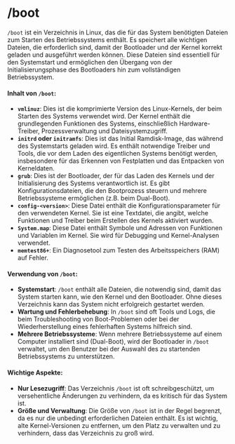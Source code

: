 # /boot

`/boot` ist ein Verzeichnis in Linux, das die für das System benötigten Dateien zum Starten des Betriebssystems enthält. Es speichert alle wichtigen Dateien, die erforderlich sind, damit der Bootloader und der Kernel korrekt geladen und ausgeführt werden können. Diese Dateien sind essentiell für den Systemstart und ermöglichen den Übergang von der Initialisierungsphase des Bootloaders hin zum vollständigen Betriebssystem.

#### Inhalt von `/boot`:

* **`vmlinuz`**: Dies ist die komprimierte Version des Linux-Kernels, der beim Starten des Systems verwendet wird. Der Kernel enthält die grundlegenden Funktionen des Systems, einschließlich Hardware-Treiber, Prozessverwaltung und Dateisystemzugriff.
* **`initrd` oder `initramfs`**: Dies ist das Initial Ramdisk-Image, das während des Systemstarts geladen wird. Es enthält notwendige Treiber und Tools, die vor dem Laden des eigentlichen Systems benötigt werden, insbesondere für das Erkennen von Festplatten und das Entpacken von Kerneldaten.
* **`grub`**: Dies ist der Bootloader, der für das Laden des Kernels und der Initialisierung des Systems verantwortlich ist. Es gibt Konfigurationsdateien, die den Bootprozess steuern und mehrere Betriebssysteme ermöglichen (z.B. beim Dual-Boot).
* **`config-<version>`**: Diese Datei enthält die Konfigurationsparameter für den verwendeten Kernel. Sie ist eine Textdatei, die angibt, welche Funktionen und Treiber beim Erstellen des Kernels aktiviert wurden.
* **`System.map`**: Diese Datei enthält Symbole und Adressen von Funktionen und Variablen im Kernel. Sie wird für Debugging und Kernel-Analysen verwendet.
* **`memtest86+`**: Ein Diagnosetool zum Testen des Arbeitsspeichers (RAM) auf Fehler.

#### Verwendung von `/boot`:

* **Systemstart**: `/boot` enthält alle Dateien, die notwendig sind, damit das System starten kann, wie den Kernel und den Bootloader. Ohne dieses Verzeichnis kann das System nicht erfolgreich gestartet werden.
* **Wartung und Fehlerbehebung**: In `/boot` sind oft Tools und Logs, die beim Troubleshooting von Boot-Problemen oder bei der Wiederherstellung eines fehlerhaften Systems hilfreich sind.
* **Mehrere Betriebssysteme**: Wenn mehrere Betriebssysteme auf einem Computer installiert sind (Dual-Boot), wird der Bootloader in `/boot` verwaltet, um den Benutzer bei der Auswahl des zu startenden Betriebssystems zu unterstützen.

#### Wichtige Aspekte:

* **Nur Lesezugriff**: Das Verzeichnis `/boot` ist oft schreibgeschützt, um versehentliche Änderungen zu verhindern, da es kritisch für das System ist.
* **Größe und Verwaltung**: Die Größe von `/boot` ist in der Regel begrenzt, da es nur die unbedingt erforderlichen Dateien enthält. Es ist wichtig, alte Kernel-Versionen zu entfernen, um den Platz zu verwalten und zu verhindern, dass das Verzeichnis zu groß wird.

